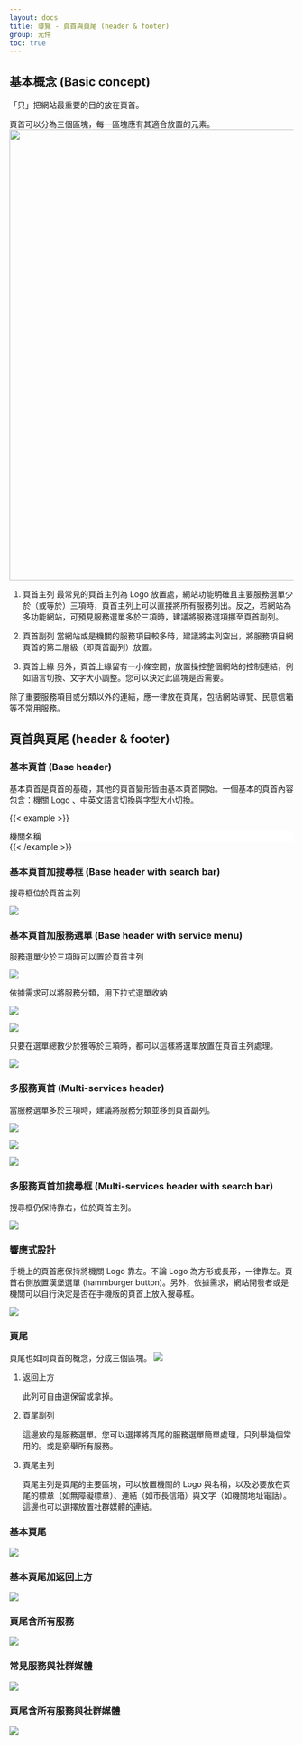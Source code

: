 ```yaml
---
layout: docs
title: 導覽 - 頁首與頁尾 (header & footer)
group: 元件
toc: true
---
```


## 基本概念 (Basic concept)

「只」把網站最重要的目的放在頁首。

頁首可以分為三個區塊，每一區塊應有其適合放置的元素。
<img src="https://i.imgur.com/ymHyMJb.png" width="800">

1. 頁首主列
   最常見的頁首主列為 Logo 放置處，網站功能明確且主要服務選單少於（或等於）三項時，頁首主列上可以直接將所有服務列出。反之，若網站為多功能網站，可預見服務選單多於三項時，建議將服務選項挪至頁首副列。

2. 頁首副列
   當網站或是機關的服務項目較多時，建議將主列空出，將服務項目網頁首的第二層級（即頁首副列）放置。

3. 頁首上緣
   另外，頁首上緣留有一小條空間，放置操控整個網站的控制連結，例如語言切換、文字大小調整。您可以決定此區塊是否需要。

除了重要服務項目或分類以外的連結，應一律放在頁尾，包括網站導覽、民意信箱等不常用服務。

## 頁首與頁尾 (header & footer)

### 基本頁首 (Base header)

基本頁首是頁首的基礎，其他的頁首變形皆由基本頁首開始。一個基本的頁首內容包含：機關 Logo 、中英文語言切換與字型大小切換。

{{< example >}}

<nav class="navbar navbar-expand-lg navbar-light" style="background-color: white;">
  <div class="container-fluid">
    <span class="navbar-brand h2" href="#">機關名稱</span>
  </div>
</nav>
{{< /example >}}

### 基本頁首加搜尋框 (Base header with search bar)

搜尋框位於頁首主列

![](https://i.imgur.com/BjTVa1p.png)

### 基本頁首加服務選單 (Base header with service menu)

服務選單少於三項時可以置於頁首主列

![](https://i.imgur.com/bly8o20.png)

依據需求可以將服務分類，用下拉式選單收納

![](https://i.imgur.com/q5XlbGJ.png)

![](https://i.imgur.com/gYVYXLn.png)

只要在選單總數少於獲等於三項時，都可以這樣將選單放置在頁首主列處理。

![](https://i.imgur.com/qEIWpea.png)

### 多服務頁首 (Multi-services header)

當服務選單多於三項時，建議將服務分類並移到頁首副列。

![](https://i.imgur.com/8clJhb1.png)

![](https://i.imgur.com/Y3amGhm.png)

![](https://i.imgur.com/ge2s7UP.png)

### 多服務頁首加搜尋框 (Multi-services header with search bar)

搜尋框仍保持靠右，位於頁首主列。

![](https://i.imgur.com/235SKXo.png)

### 響應式設計

手機上的頁首應保持將機關 Logo 靠左。不論 Logo 為方形或長形，一律靠左。頁首右側放置漢堡選單 (hammburger button)。另外，依據需求，網站開發者或是機關可以自行決定是否在手機版的頁首上放入搜尋框。

![](https://i.imgur.com/OxDKdx2.png)

### 頁尾

頁尾也如同頁首的概念，分成三個區塊。
![](https://i.imgur.com/LnTRapg.png)

1. 返回上方

   此列可自由選保留或拿掉。

2. 頁尾副列

   這邊放的是服務選單。您可以選擇將頁尾的服務選單簡單處理，只列舉幾個常用的。或是窮舉所有服務。

3. 頁尾主列

   頁尾主列是頁尾的主要區塊，可以放置機關的 Logo 與名稱，以及必要放在頁尾的標章（如無障礙標章）、連結（如市長信箱）與文字（如機關地址電話）。這邊也可以選擇放置社群媒體的連結。

### 基本頁尾

![](https://i.imgur.com/CZZRlor.png)

### 基本頁尾加返回上方

![](https://i.imgur.com/rZXwwWg.png)

### 頁尾含所有服務

![](https://i.imgur.com/h0pUIul.png)

### 常見服務與社群媒體

![](https://i.imgur.com/dx1rUvW.png)

### 頁尾含所有服務與社群媒體

![](https://i.imgur.com/5oUaxh7.png)
